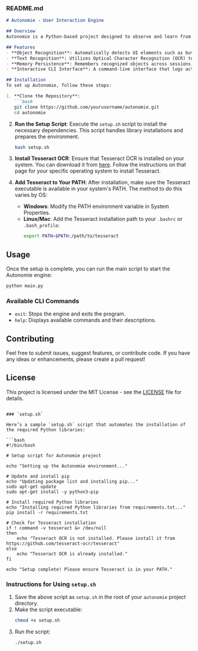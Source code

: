 ### README.md

```markdown
# Autonomie - User Interaction Engine

## Overview
Autonomie is a Python-based project designed to observe and learn from user activity on the screen. The engine captures and recognizes various objects and text using OpenCV and Tesseract, allowing it to remember and interact with UI elements across multiple sessions. This capability makes Autonomie a useful tool for automating repetitive tasks based on user behavior.

## Features
- **Object Recognition**: Automatically detects UI elements such as buttons, labels, icons, and more.
- **Text Recognition**: Utilizes Optical Character Recognition (OCR) to extract text from recognized screen elements.
- **Memory Persistence**: Remembers recognized objects across sessions, assigning unique IDs to recurring elements.
- **Interactive CLI Interface**: A command-line interface that logs actions and allows users to control the engine's behavior.

## Installation
To set up Autonomie, follow these steps:

1. **Clone the Repository**:
   ```bash
   git clone https://github.com/yourusername/autonomie.git
   cd autonomie
   ```

2. **Run the Setup Script**:
   Execute the `setup.sh` script to install the necessary dependencies. This script handles library installations and prepares the environment.
   ```bash
   bash setup.sh
   ```

3. **Install Tesseract OCR**:
   Ensure that Tesseract OCR is installed on your system. You can download it from [here](https://github.com/tesseract-ocr/tesseract). Follow the instructions on that page for your specific operating system to install Tesseract.

4. **Add Tesseract to Your PATH**:
   After installation, make sure the Tesseract executable is available in your system's PATH. The method to do this varies by OS:
   - **Windows**: Modify the PATH environment variable in System Properties.
   - **Linux/Mac**: Add the Tesseract installation path to your `.bashrc` or `.bash_profile`:
     ```bash
     export PATH=$PATH:/path/to/tesseract
     ```

## Usage
Once the setup is complete, you can run the main script to start the Autonomie engine:
```bash
python main.py
```

### Available CLI Commands
- `exit`: Stops the engine and exits the program.
- `help`: Displays available commands and their descriptions.

## Contributing
Feel free to submit issues, suggest features, or contribute code. If you have any ideas or enhancements, please create a pull request!

## License
This project is licensed under the MIT License - see the [LICENSE](LICENSE) file for details.
```

### `setup.sh`

Here’s a sample `setup.sh` script that automates the installation of the required Python libraries:

```bash
#!/bin/bash

# Setup script for Autonomie project

echo "Setting up the Autonomie environment..."

# Update and install pip
echo "Updating package list and installing pip..."
sudo apt-get update
sudo apt-get install -y python3-pip

# Install required Python libraries
echo "Installing required Python libraries from requirements.txt..."
pip install -r requirements.txt

# Check for Tesseract installation
if ! command -v tesseract &> /dev/null
then
    echo "Tesseract OCR is not installed. Please install it from https://github.com/tesseract-ocr/tesseract"
else
    echo "Tesseract OCR is already installed."
fi

echo "Setup complete! Please ensure Tesseract is in your PATH."
```

### Instructions for Using `setup.sh`
1. Save the above script as `setup.sh` in the root of your `autonomie` project directory.
2. Make the script executable:
   ```bash
   chmod +x setup.sh
   ```
3. Run the script:
   ```bash
   ./setup.sh
   ```
